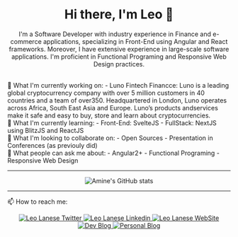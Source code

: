 <div align="center">

 # Hi there, I'm Leo 👋 
 
I'm a Software Developer with industry experience in Finance and e-commerce applications, specializing in Front-End using Angular and React frameworks. Moreover, I have extensive experience in large-scale software applications. I'm proficient in Functional Programing and Responsive Web Design practices.
 
<div align="left">
<br>
🔭 What I'm currently working on:
 - Luno Fintech Financce: Luno is a leading global cryptocurrency company with over 5 million customers in 40 countries and a team of over350. Headquartered in London, Luno operates across Africa, South East Asia and Europe. Luno’s products andservices make it safe and easy to buy, store and learn about cryptocurrencies.
<br>
🌱 What I'm currently learning: 
 - Front-End: SvelteJS 
 - FullStack: NextJS using BlitzJS and ReactJS
<br>
👯 What I'm looking to collaborate on:
 - Open Sources 
 - Presentation in Conferences (as previouly did)
<br>
💬 What people can ask me about:
 - Angular2+
 - Functional Programing 
 - Responsive Web Design
 
---

<div align="center">

![Amine's GitHub stats](https://github-readme-stats.vercel.app/api?username=leolanese&count_private=true&show_icons=true)

</div>
 
---
 
📫 How to reach me:  

<div align="center">
  <a href="http://twitter.com/LeoLaneseltd">
    <img alt="Leo Lanese Twitter" src="https://img.shields.io/badge/Twitter-1DA1F2?style=for-the-badge&logo=twitter&logoColor=white">
  </a>
  <a href="https://www.linkedin.com/in/leolanese/">
    <img alt="Leo Lanese Linkedin" src="https://img.shields.io/badge/LinkedIn-0077B5?style=for-the-badge&logo=linkedin&logoColor=white">
  </a>
  <a href="https://amine-elhattami.medium.com/">
    <img alt="Leo Lanese WebSite" src="https://img.shields.io/badge/Medium-12100E?style=for-the-badge&logo=medium&logoColor=white">
  </a>
  <a href="http://www.dev.to/leolanese">
    <img alt="Dev Blog" src="https://img.shields.io/badge/dev-FF0000?style=for-the-badge&logo=black&logoColor=black">
  </a>
   <a href="http://www.leolanese.com/blog">
    <img alt="Personal Blog" src="https://img.shields.io/badge/blog-FF0000?style=for-the-badge&logo=red&logoColor=white">
  </a>

</div>
<br>

